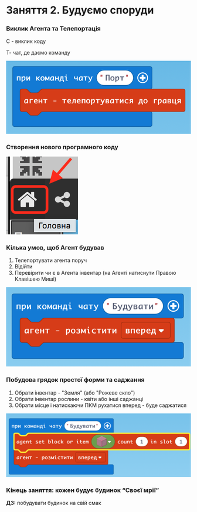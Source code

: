 # Заняття 2.  Будуємо споруди

### Виклик Агента та Телепортація

С - виклик коду

Т- чат, де даємо команду

<img src="./img/scratch1.png" width=700>

### Створення нового програмного коду

<img src="./img/iconclick1.png">

### Кілька умов, щоб Агент будував

1. Телепортувати агента поруч
2. Відійти
3. Перевірити чи є в Агента інвентар (на Агенті натиснути Правою Клавішею Миші)

<img src="./img/scratch3.png" width=600>

### Побудова грядок простої форми та саджання

1. Обрати інвентар - "Земля" (або "Рожеве скло")
2. Обрати інвентар рослини - квіти або інші саджанці
3. Обрати місце і натискаючи ПКМ рухатися вперед - буде саджатися

<img src="./img/scratch2.png" width=800>

### Кінець заняття: кожен будує будинок “Своєї мрії”

**ДЗ:** побудувати будинок на свій смак
